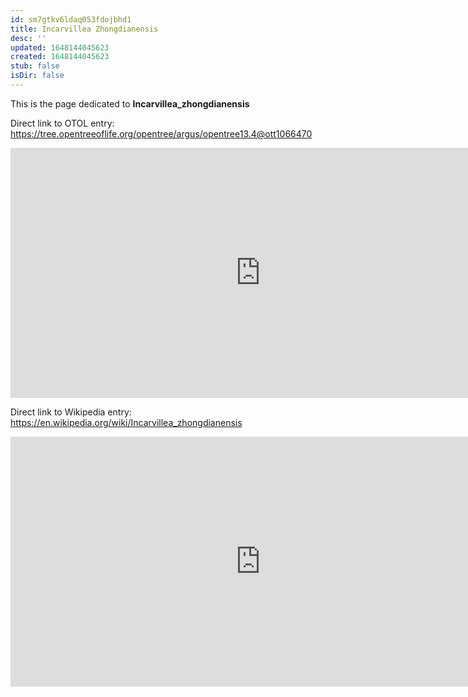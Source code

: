 ```yaml
---
id: sm7gtkv6ldaq053fdojbhd1
title: Incarvillea Zhongdianensis
desc: ''
updated: 1648144045623
created: 1648144045623
stub: false
isDir: false
---
```

This is the page dedicated to **Incarvillea_zhongdianensis**


Direct link to OTOL entry: https://tree.opentreeoflife.org/opentree/argus/opentree13.4@ott1066470



<html>
    <body>
    <iframe src="https://tree.opentreeoflife.org/opentree/argus/opentree13.4@ott1066470"
    width="800" height="400" frameborder="0" allowfullscreen> </iframe>
    </body>
</html>
    


Direct link to Wikipedia entry: https://en.wikipedia.org/wiki/Incarvillea_zhongdianensis



<html>
    <body>
    <iframe src="https://en.wikipedia.org/wiki/Incarvillea_zhongdianensis"
    width="800" height="400" frameborder="0" allowfullscreen> </iframe>
    </body>
</html>
    

